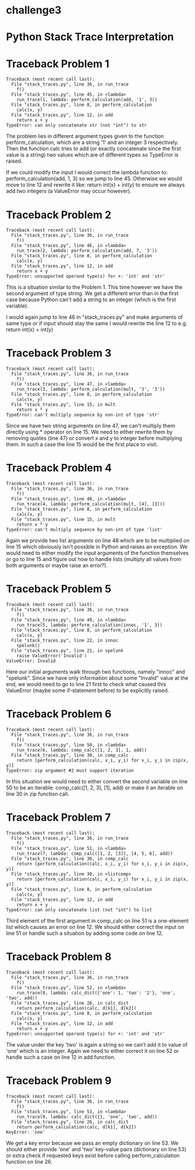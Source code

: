 # challenge3
Python Stack Trace Interpretation
=================================


Traceback Problem 1
===================

```
Traceback (most recent call last):
  File "stack_traces.py", line 36, in run_trace
    f()
  File "stack_traces.py", line 45, in <lambda>
    run_trace(1, lambda: perform_calculation(add, '1', 3))
  File "stack_traces.py", line 8, in perform_calculation
    calc(x, y)
  File "stack_traces.py", line 12, in add
    return x + y
TypeError: can only concatenate str (not "int") to str
```

The problem lies in different argument types given to the function
perform_calculation, which are a string '1' and an integer 3 respectively.
Then the function calc tries to add (or exactly concatenate since the first
value is a string) two values which are of different types so TypeError
is raised.

If we could modify the input I would correct the lambda
function to: perform_calculation(add, 1, 3) so we jump to line 45.
Otherwise we would move to line 12 and rewrite it like: return int(x) + int(y)
to ensure we always add two integers (a ValueError may occur however).


Traceback Problem 2
===================

```
Traceback (most recent call last):
  File "stack_traces.py", line 36, in run_trace
    f()
  File "stack_traces.py", line 46, in <lambda>
    run_trace(2, lambda: perform_calculation(add, 7, '3'))
  File "stack_traces.py", line 8, in perform_calculation
    calc(x, y)
  File "stack_traces.py", line 12, in add
    return x + y
TypeError: unsupported operand type(s) for +: 'int' and 'str'
```

This is a situation similar to the Problem 1. This time however we have
the second argument of type string. We get a different error than in the first
case because Python can't add a string to an integer (which is the first
variable).

I would again jump to line 46 in "stack_traces.py" and make
arguments of same type or if input should stay the same I would rewrite
the line 12 to e.g. return int(x) + int(y)


Traceback Problem 3
===================

```
Traceback (most recent call last):
  File "stack_traces.py", line 36, in run_trace
    f()
  File "stack_traces.py", line 47, in <lambda>
    run_trace(3, lambda: perform_calculation(mult, '3', '3'))
  File "stack_traces.py", line 8, in perform_calculation
    calc(x, y)
  File "stack_traces.py", line 15, in mult
    return x * y
TypeError: can't multiply sequence by non-int of type 'str'
```

Since we have two string arguments on line 47, we can't multiply them
directly using * operator on line 15. We need to either rewrite them by removing
quotes (line 47) or convert x and y to integer before multiplying them.
In such a case the line 15 would be the first place to visit.


Traceback Problem 4
===================

```
Traceback (most recent call last):
  File "stack_traces.py", line 36, in run_trace
    f()
  File "stack_traces.py", line 48, in <lambda>
    run_trace(4, lambda: perform_calculation(mult, [4], [3]))
  File "stack_traces.py", line 8, in perform_calculation
    calc(x, y)
  File "stack_traces.py", line 15, in mult
    return x * y
TypeError: can't multiply sequence by non-int of type 'list'
```

Again we provide two list arguments on line 48 which are to be multiplied
on line 15 which obviously isn't possible in Python and raises an exception.
We would need to either modify the input arguments of the function themselves
or go to line 15 and figure out how to handle lists (multiply all values
from both arguments or maybe raise an error?).


Traceback Problem 5
===================

```
Traceback (most recent call last):
  File "stack_traces.py", line 36, in run_trace
    f()
  File "stack_traces.py", line 49, in <lambda>
    run_trace(5, lambda: perform_calculation(innoc, '1', 3))
  File "stack_traces.py", line 8, in perform_calculation
    calc(x, y)
  File "stack_traces.py", line 22, in innoc
    spelunk()
  File "stack_traces.py", line 21, in spelunk
    raise ValueError('Invalid')
ValueError: Invalid
```

Here our initial arguments walk through two functions, namely "innoc"
and "spelunk". Since we have only information about some "Invalid" value
at the end, we would need to go to line 21 first to check what caused
this ValueError (maybe some if-statement before) to be explicitly raised.


Traceback Problem 6
===================

```
Traceback (most recent call last):
  File "stack_traces.py", line 36, in run_trace
    f()
  File "stack_traces.py", line 50, in <lambda>
    run_trace(6, lambda: comp_calc([1, 2, 3], 1, add))
  File "stack_traces.py", line 30, in comp_calc
    return [perform_calculation(calc, x_i, y_i) for x_i, y_i in zip(x, y)]
TypeError: zip argument #2 must support iteration
```

In this situation we would need to either convert the second variable on line 50
to be an iterable: comp_calc([1, 2, 3], [1], add) or make it an iterable
on line 30 in zip function call.


Traceback Problem 7
===================

```
Traceback (most recent call last):
  File "stack_traces.py", line 36, in run_trace
    f()
  File "stack_traces.py", line 51, in <lambda>
    run_trace(7, lambda: comp_calc([1, 2, [3]], [4, 5, 6], add))
  File "stack_traces.py", line 30, in comp_calc
    return [perform_calculation(calc, x_i, y_i) for x_i, y_i in zip(x, y)]
  File "stack_traces.py", line 30, in <listcomp>
    return [perform_calculation(calc, x_i, y_i) for x_i, y_i in zip(x, y)]
  File "stack_traces.py", line 8, in perform_calculation
    calc(x, y)
  File "stack_traces.py", line 12, in add
    return x + y
TypeError: can only concatenate list (not "int") to list
```

Third element of the first argument in comp_calc on line 51 is a one-element
list which causes an error on line 12. We should either correct the input
on line 51 or handle such a situation by adding some code on line 12.


Traceback Problem 8
===================

```
Traceback (most recent call last):
  File "stack_traces.py", line 36, in run_trace
    f()
  File "stack_traces.py", line 52, in <lambda>
    run_trace(8, lambda: calc_dict({'one': 1, 'two': '2'}, 'one', 'two', add))
  File "stack_traces.py", line 26, in calc_dict
    return perform_calculation(calc, d[k1], d[k2])
  File "stack_traces.py", line 8, in perform_calculation
    calc(x, y)
  File "stack_traces.py", line 12, in add
    return x + y
TypeError: unsupported operand type(s) for +: 'int' and 'str'
```

The value under the key 'two' is again a string so we can't add it to
value of 'one' which is an integer. Again we need to either correct it
on line 52 or handle such a case on line 12 in add function.


Traceback Problem 9
===================

```
Traceback (most recent call last):
  File "stack_traces.py", line 36, in run_trace
    f()
  File "stack_traces.py", line 53, in <lambda>
    run_trace(9, lambda: calc_dict({}, 'one', 'two', add))
  File "stack_traces.py", line 26, in calc_dict
    return perform_calculation(calc, d[k1], d[k2])
KeyError: 'one'
```

We get a key error because we pass an empty dictionary on line 53. We should
either provide 'one' and 'two' key-value pairs (dictionary on line 53) 
or extra check if requested keys exist before calling perform_calculation function on line 26.

